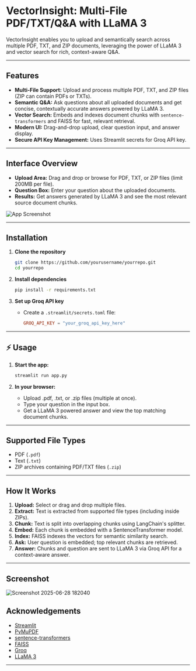 # VectorInsight: Multi-File PDF/TXT/Q&A with LLaMA 3


VectorInsight enables you to upload and semantically search across multiple PDF, TXT, and ZIP documents, leveraging the power of LLaMA 3 and vector search for rich, context-aware Q&A.

---

## Features

- **Multi-File Support:** Upload and process multiple PDF, TXT, and ZIP files (ZIP can contain PDFs or TXTs).
- **Semantic Q&A:** Ask questions about all uploaded documents and get concise, contextually accurate answers powered by LLaMA 3.
- **Vector Search:** Embeds and indexes document chunks with `sentence-transformers` and FAISS for fast, relevant retrieval.
- **Modern UI:** Drag-and-drop upload, clear question input, and answer display.
- **Secure API Key Management:** Uses Streamlit secrets for Groq API key.

---

## Interface Overview

- **Upload Area:** Drag and drop or browse for PDF, TXT, or ZIP files (limit 200MB per file).
- **Question Box:** Enter your question about the uploaded documents.
- **Results:** Get answers generated by LLaMA 3 and see the most relevant source document chunks.

![App Screenshot](image1)

---

##  Installation

1. **Clone the repository**
    ```bash
    git clone https://github.com/yourusername/yourrepo.git
    cd yourrepo
    ```

2. **Install dependencies**
    ```bash
    pip install -r requirements.txt
    ```

3. **Set up Groq API key**
    - Create a `.streamlit/secrets.toml` file:
      ```toml
      GROQ_API_KEY = "your_groq_api_key_here"
      ```

---

## ⚡ Usage

1. **Start the app:**
    ```bash
    streamlit run app.py
    ```

2. **In your browser:**
    - Upload .pdf, .txt, or .zip files (multiple at once).
    - Type your question in the input box.
    - Get a LLaMA 3 powered answer and view the top matching document chunks.

---

##  Supported File Types

- PDF (`.pdf`)
- Text (`.txt`)
- ZIP archives containing PDF/TXT files (`.zip`)

---

## How It Works

1. **Upload:** Select or drag and drop multiple files.
2. **Extract:** Text is extracted from supported file types (including inside ZIPs).
3. **Chunk:** Text is split into overlapping chunks using LangChain's splitter.
4. **Embed:** Each chunk is embedded with a SentenceTransformer model.
5. **Index:** FAISS indexes the vectors for semantic similarity search.
6. **Ask:** User question is embedded; top relevant chunks are retrieved.
7. **Answer:** Chunks and question are sent to LLaMA 3 via Groq API for a context-aware answer.

---

##  Screenshot

![Screenshot 2025-06-28 182040](https://github.com/user-attachments/assets/a100a9f5-7eed-4c90-af72-29f4b1953f67)


##  Acknowledgements

- [Streamlit](https://streamlit.io/)
- [PyMuPDF](https://pymupdf.readthedocs.io/)
- [sentence-transformers](https://www.sbert.net/)
- [FAISS](https://github.com/facebookresearch/faiss)
- [Groq](https://groq.com/)
- [LLaMA 3](https://ai.meta.com/llama/)

---

